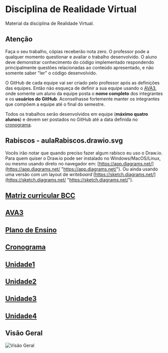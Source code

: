 
[AVA3]: <https://ava3.furb.br/course/view.php?id=39150&section=0> "AVA3"  
[Plano de Ensino]: <https://ava3.furb.br/course/view.php?id=39150&section=1> "Plano de Ensino"  
[Cronograma]: <./cronograma.md> "Cronograma"  

# Disciplina de Realidade Virtual  

Material da disciplina de Realidade Virtual.  

## Atenção  

Faça o seu trabalho, cópias receberão nota zero. O professor pode a qualquer momento questionar e avaliar o trabalho desenvolvido. O aluno deve demonstrar conhecimento do código implementado respondendo principalmente questões relacionadas ao conteúdo apresentado, e não somente saber "ler" o código desenvolvido.  

O GitHub de cada equipe vai ser criado pelo professor após as definições das equipes. Então não esqueça de definir a sua equipe usando o [AVA3], onde somente um aluno da equipe posta o **nome completo** dos integrantes e os **usuários do GitHub**. Aconselhasse fortemente manter os integrantes que compõem a equipe até o final do semestre.  

Todos os trabalhos serão desenvolvidos em equipe (**máximo quatro alunos**) e devem ser postados no GitHub até a data definida no [cronograma](cronograma.md "cronograma").  

## Rabiscos - aulaRabiscos.drawio.svg

Vocês irão notar que quando preciso fazer algum rabisco eu uso o Draw.io. Para quem quiser o Draw.io pode ser instalado no Windows/MacOS/Linux, ou mesmo usando direto no navegador em: [https://app.diagrams.net/](https://app.diagrams.net/ "https://app.diagrams.net/"). Ou ainda usando uma versão com um layout de *writeboard* [https://sketch.diagrams.net/](https://sketch.diagrams.net/ "https://sketch.diagrams.net/").  

## [Matriz curricular BCC](<https://github.com/dalton-reis/dalton-reis/blob/main/_._/matriz_BCC.pdf> "Matriz curricular BCC")  

<!-- 
FIXME: 
trazer material sobre as opções para desenvolver em VR da Meta, Microsoft, etc  

Meta: Horizon Workrooms

Apple Vision Pro: [Vision](https://developer.apple.com/documentation/visionos)  
-->

## [AVA3]

## [Plano de Ensino]  

## [Cronograma]  

## [Unidade1](Unidade1 "Unidade 1")  

## [Unidade2](Unidade2 "Unidade 2")  

## [Unidade3](Unidade3 "Unidade 3")  

## [Unidade4](Unidade4 "Unidade 4")  

## Visão Geral

![Visão Geral](visaoGeral.drawio.svg)  

